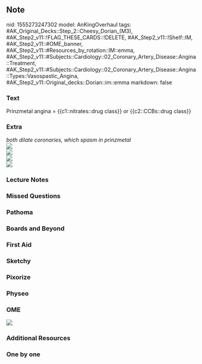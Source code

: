 ## Note
nid: 1555273247302
model: AnKingOverhaul
tags: #AK_Original_Decks::Step_2::Cheesy_Dorian_(M3), #AK_Step2_v11::!FLAG_THESE_CARDS::!DELETE, #AK_Step2_v11::!Shelf::IM, #AK_Step2_v11::#OME_banner, #AK_Step2_v11::#Resources_by_rotation::IM::emma, #AK_Step2_v11::#Subjects::Cardiology::02_Coronary_Artery_Disease::Angina::Treatment, #AK_Step2_v11::#Subjects::Cardiology::02_Coronary_Artery_Disease::Angina::Types::Vasospastic_Angina, #AK_Step2_v11::Original_decks::Dorian::im::emma
markdown: false

### Text
Prinzmetal angina = {{c1::nitrates::drug class}} or {{c2::CCBs::drug class}}

### Extra
<div>
  <div>
    <i>both dilate coronaries, which spasm in prinzmetal</i>
  </div>
  <div>
    <i><img src="paste-436257008124372.jpg"></i>
  </div>
  <div>
    <i><img src="paste-532429915816525.jpg"></i>
  </div>
  <div>
    <i><img src="ok%20(2).png"></i>
  </div>
</div>
<div>
  <i><img src="paste-1037067098259457.jpg"></i>
</div>

### Lecture Notes


### Missed Questions


### Pathoma


### Boards and Beyond


### First Aid


### Sketchy


### Pixorize


### Physeo


### OME
<div class="ome-widget">
  <a href="https://onlinemeded.org?ref=anki"><img src=
  "_OME_AnkiFlashcards_General_4.png"></a>
</div>

### Additional Resources


### One by one

